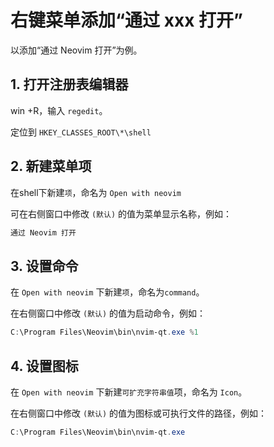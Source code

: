 # 右键菜单添加“通过 xxx 打开”

以添加“通过 Neovim 打开”为例。

## 1. 打开注册表编辑器

win +R，输入 `regedit`。

定位到 `HKEY_CLASSES_ROOT\*\shell`

## 2. 新建菜单项

在shell下新建`项`，命名为 `Open with neovim`

可在右侧窗口中修改 `(默认)` 的值为菜单显示名称，例如：

```powershell
通过 Neovim 打开
```

## 3. 设置命令

在 `Open with neovim` 下新建`项`，命名为`command`。

在右侧窗口中修改 `(默认)` 的值为启动命令，例如：

```powershell
C:\Program Files\Neovim\bin\nvim-qt.exe %1
```

## 4. 设置图标

在 `Open with neovim` 下新建`可扩充字符串值`项，命名为 `Icon`。

在右侧窗口中修改 `(默认)` 的值为图标或可执行文件的路径，例如：

```powershell
C:\Program Files\Neovim\bin\nvim-qt.exe
```
